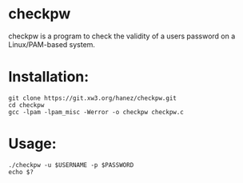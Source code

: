 # checkpw

checkpw is a program to check the validity of a users password on a Linux/PAM-based system.

# Installation:

```
git clone https://git.xw3.org/hanez/checkpw.git
cd checkpw
gcc -lpam -lpam_misc -Werror -o checkpw checkpw.c
```

# Usage:

```
./checkpw -u $USERNAME -p $PASSWORD
echo $?
```

